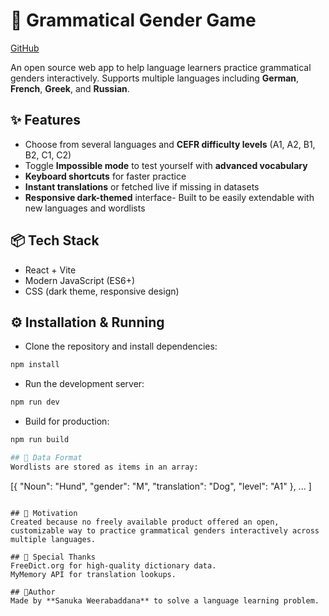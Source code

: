 # 🧠 Grammatical Gender Game
[GitHub](https://github.com/sanuka-w/grammatical-gender-game)

An open source web app to help language learners practice grammatical genders interactively.
Supports multiple languages including 
**German**, **French**, **Greek**, and **Russian**.

## ✨ Features
- Choose from several languages and  **CEFR difficulty levels** (A1, A2, B1, B2, C1, C2)
- Toggle **Impossible mode** to test yourself with **advanced vocabulary**
- **Keyboard shortcuts** for faster practice
- **Instant translations** or fetched live if missing in datasets
- **Responsive dark-themed** interface- Built to be easily extendable with new languages and wordlists

## 📦 Tech Stack
- React + Vite
- Modern JavaScript (ES6+)
- CSS (dark theme, responsive design)

## ⚙ Installation & Running
- Clone the repository and install dependencies:
```bash
npm install
```
- Run the development server:
```bash
npm run dev
```
- Build for production:
```bash
npm run build

## 📄 Data Format
Wordlists are stored as items in an array:
```
[{
"Noun": "Hund",
"gender": "M",
"translation": "Dog",
"level": "A1"
},
...
]
```

## 📝 Motivation
Created because no freely available product offered an open, customizable way to practice grammatical genders interactively across multiple languages.

## 🙏 Special Thanks
FreeDict.org for high-quality dictionary data.
MyMemory API for translation lookups.

## 👤Author
Made by **Sanuka Weerabaddana** to solve a language learning problem.